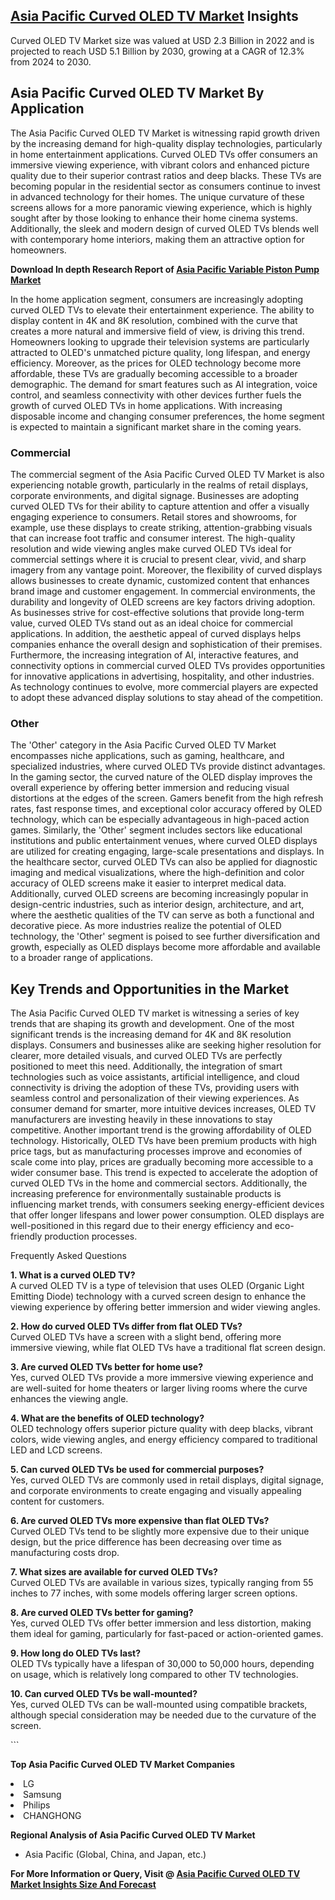 <h2><a href="https://www.verifiedmarketreports.com/download-sample/?rid=522594&amp;utm_source=Github-Feb&amp;utm_medium=225" target="_blank">Asia Pacific Curved OLED TV Market</a> Insights</h2><p>Curved OLED TV Market size was valued at USD 2.3 Billion in 2022 and is projected to reach USD 5.1 Billion by 2030, growing at a CAGR of 12.3% from 2024 to 2030.</p><p><h2>Asia Pacific Curved OLED TV Market By Application</h2> <p>The Asia Pacific Curved OLED TV Market is witnessing rapid growth driven by the increasing demand for high-quality display technologies, particularly in home entertainment applications. Curved OLED TVs offer consumers an immersive viewing experience, with vibrant colors and enhanced picture quality due to their superior contrast ratios and deep blacks. These TVs are becoming popular in the residential sector as consumers continue to invest in advanced technology for their homes. The unique curvature of these screens allows for a more panoramic viewing experience, which is highly sought after by those looking to enhance their home cinema systems. Additionally, the sleek and modern design of curved OLED TVs blends well with contemporary home interiors, making them an attractive option for homeowners. <p><strong>Download In depth Research Report of <a href="https://www.verifiedmarketreports.com/download-sample/?rid=236118&amp;utm_source=Pulse-Dec&amp;utm_medium=225" target="_blank">Asia Pacific Variable Piston Pump Market</a></strong></p> In the home application segment, consumers are increasingly adopting curved OLED TVs to elevate their entertainment experience. The ability to display content in 4K and 8K resolution, combined with the curve that creates a more natural and immersive field of view, is driving this trend. Homeowners looking to upgrade their television systems are particularly attracted to OLED's unmatched picture quality, long lifespan, and energy efficiency. Moreover, as the prices for OLED technology become more affordable, these TVs are gradually becoming accessible to a broader demographic. The demand for smart features such as AI integration, voice control, and seamless connectivity with other devices further fuels the growth of curved OLED TVs in home applications. With increasing disposable income and changing consumer preferences, the home segment is expected to maintain a significant market share in the coming years. <h3>Commercial</h3> <p>The commercial segment of the Asia Pacific Curved OLED TV Market is also experiencing notable growth, particularly in the realms of retail displays, corporate environments, and digital signage. Businesses are adopting curved OLED TVs for their ability to capture attention and offer a visually engaging experience to consumers. Retail stores and showrooms, for example, use these displays to create striking, attention-grabbing visuals that can increase foot traffic and consumer interest. The high-quality resolution and wide viewing angles make curved OLED TVs ideal for commercial settings where it is crucial to present clear, vivid, and sharp imagery from any vantage point. Moreover, the flexibility of curved displays allows businesses to create dynamic, customized content that enhances brand image and customer engagement. In commercial environments, the durability and longevity of OLED screens are key factors driving adoption. As businesses strive for cost-effective solutions that provide long-term value, curved OLED TVs stand out as an ideal choice for commercial applications. In addition, the aesthetic appeal of curved displays helps companies enhance the overall design and sophistication of their premises. Furthermore, the increasing integration of AI, interactive features, and connectivity options in commercial curved OLED TVs provides opportunities for innovative applications in advertising, hospitality, and other industries. As technology continues to evolve, more commercial players are expected to adopt these advanced display solutions to stay ahead of the competition. <h3>Other</h3> <p>The 'Other' category in the Asia Pacific Curved OLED TV Market encompasses niche applications, such as gaming, healthcare, and specialized industries, where curved OLED TVs provide distinct advantages. In the gaming sector, the curved nature of the OLED display improves the overall experience by offering better immersion and reducing visual distortions at the edges of the screen. Gamers benefit from the high refresh rates, fast response times, and exceptional color accuracy offered by OLED technology, which can be especially advantageous in high-paced action games. Similarly, the 'Other' segment includes sectors like educational institutions and public entertainment venues, where curved OLED displays are utilized for creating engaging, large-scale presentations and displays. In the healthcare sector, curved OLED TVs can also be applied for diagnostic imaging and medical visualizations, where the high-definition and color accuracy of OLED screens make it easier to interpret medical data. Additionally, curved OLED screens are becoming increasingly popular in design-centric industries, such as interior design, architecture, and art, where the aesthetic qualities of the TV can serve as both a functional and decorative piece. As more industries realize the potential of OLED technology, the 'Other' segment is poised to see further diversification and growth, especially as OLED displays become more affordable and available to a broader range of applications. <h2>Key Trends and Opportunities in the Market</h2> <p>The Asia Pacific Curved OLED TV market is witnessing a series of key trends that are shaping its growth and development. One of the most significant trends is the increasing demand for 4K and 8K resolution displays. Consumers and businesses alike are seeking higher resolution for clearer, more detailed visuals, and curved OLED TVs are perfectly positioned to meet this need. Additionally, the integration of smart technologies such as voice assistants, artificial intelligence, and cloud connectivity is driving the adoption of these TVs, providing users with seamless control and personalization of their viewing experiences. As consumer demand for smarter, more intuitive devices increases, OLED TV manufacturers are investing heavily in these innovations to stay competitive. Another important trend is the growing affordability of OLED technology. Historically, OLED TVs have been premium products with high price tags, but as manufacturing processes improve and economies of scale come into play, prices are gradually becoming more accessible to a wider consumer base. This trend is expected to accelerate the adoption of curved OLED TVs in the home and commercial sectors. Additionally, the increasing preference for environmentally sustainable products is influencing market trends, with consumers seeking energy-efficient devices that offer longer lifespans and lower power consumption. OLED displays are well-positioned in this regard due to their energy efficiency and eco-friendly production processes. <p>Frequently Asked Questions</p> <p><strong>1. What is a curved OLED TV?</strong><br> A curved OLED TV is a type of television that uses OLED (Organic Light Emitting Diode) technology with a curved screen design to enhance the viewing experience by offering better immersion and wider viewing angles.</p> <p><strong>2. How do curved OLED TVs differ from flat OLED TVs?</strong><br> Curved OLED TVs have a screen with a slight bend, offering more immersive viewing, while flat OLED TVs have a traditional flat screen design.</p> <p><strong>3. Are curved OLED TVs better for home use?</strong><br> Yes, curved OLED TVs provide a more immersive viewing experience and are well-suited for home theaters or larger living rooms where the curve enhances the viewing angle.</p> <p><strong>4. What are the benefits of OLED technology?</strong><br> OLED technology offers superior picture quality with deep blacks, vibrant colors, wide viewing angles, and energy efficiency compared to traditional LED and LCD screens.</p> <p><strong>5. Can curved OLED TVs be used for commercial purposes?</strong><br> Yes, curved OLED TVs are commonly used in retail displays, digital signage, and corporate environments to create engaging and visually appealing content for customers.</p> <p><strong>6. Are curved OLED TVs more expensive than flat OLED TVs?</strong><br> Curved OLED TVs tend to be slightly more expensive due to their unique design, but the price difference has been decreasing over time as manufacturing costs drop.</p> <p><strong>7. What sizes are available for curved OLED TVs?</strong><br> Curved OLED TVs are available in various sizes, typically ranging from 55 inches to 77 inches, with some models offering larger screen options.</p> <p><strong>8. Are curved OLED TVs better for gaming?</strong><br> Yes, curved OLED TVs offer better immersion and less distortion, making them ideal for gaming, particularly for fast-paced or action-oriented games.</p> <p><strong>9. How long do OLED TVs last?</strong><br> OLED TVs typically have a lifespan of 30,000 to 50,000 hours, depending on usage, which is relatively long compared to other TV technologies.</p> <p><strong>10. Can curved OLED TVs be wall-mounted?</strong><br> Yes, curved OLED TVs can be wall-mounted using compatible brackets, although special consideration may be needed due to the curvature of the screen.</p> ```</p><p><strong>Top Asia Pacific Curved OLED TV Market Companies</strong></p><div data-test-id=""><p><li>LG</li><li> Samsung</li><li> Philips</li><li> CHANGHONG</li></p><div><strong>Regional Analysis of&nbsp;Asia Pacific Curved OLED TV Market</strong></div><ul><li dir="ltr"><p dir="ltr">Asia Pacific (Global, China, and Japan, etc.)</p></li></ul><p><strong>For More Information or Query, Visit @&nbsp;</strong><strong><a href="https://www.verifiedmarketreports.com/product/curved-oled-tv-market-size-and-forecast/?utm_source=Github-Feb&amp;utm_medium=225" target="_blank">Asia Pacific Curved OLED TV Market Insights Size And Forecast</a></strong></p></div><h2>&nbsp;</h2><div data-test-id="">&nbsp;</div>
